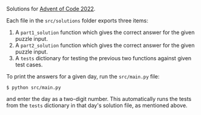 Solutions for [Advent of Code 2022](https://adventofcode.com/2022).

Each file in the `src/solutions` folder exports three items:
1. A `part1_solution` function which gives the correct answer for the given puzzle input.
2. A `part2_solution` function which gives the correct answer for the given puzzle input.
3. A `tests` dictionary for testing the previous two functions against given test cases.

To print the answers for a given day, run the `src/main.py` file:

```shell
$ python src/main.py
```

and enter the day as a two-digit number. This automatically runs the tests from the `tests` dictionary in that day's solution file, as mentioned above.